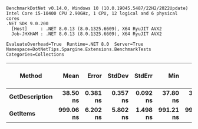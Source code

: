 ```

BenchmarkDotNet v0.14.0, Windows 10 (10.0.19045.5487/22H2/2022Update)
Intel Core i5-10400 CPU 2.90GHz, 1 CPU, 12 logical and 6 physical cores
.NET SDK 9.0.200
  [Host]     : .NET 8.0.13 (8.0.1325.6609), X64 RyuJIT AVX2
  Job-JHXHAM : .NET 8.0.13 (8.0.1325.6609), X64 RyuJIT AVX2

EvaluateOverhead=True  Runtime=.NET 8.0  Server=True  
Namespace=DotNetTips.Spargine.Extensions.BenchmarkTests  Categories=Collections  

```
| Method         | Mean      | Error    | StdDev   | StdErr   | Min       | Q1        | Median    | Q3          | Max         | Op/s         | CI99.9% Margin | Iterations | Kurtosis | MValue | Skewness | Rank | LogicalGroup | Baseline | Completed Work Items | Lock Contentions | Exceptions | Code Size | Gen0   | Allocated |
|--------------- |----------:|---------:|---------:|---------:|----------:|----------:|----------:|------------:|------------:|-------------:|---------------:|-----------:|---------:|-------:|---------:|-----:|------------- |--------- |---------------------:|-----------------:|-----------:|----------:|-------:|----------:|
| **GetDescription** |  **38.50 ns** | **0.381 ns** | **0.357 ns** | **0.092 ns** |  **37.80 ns** |  **38.29 ns** |  **38.47 ns** |    **38.73 ns** |    **39.09 ns** | **25,975,073.5** |       **7.454 ns** |      **15.00** |    **2.246** |  **2.000** |  **-0.2461** |    **1** | *****            | **No**       |                    **-** |                **-** |          **-** |     **750 B** | **0.0002** |      **24 B** |
| **GetItems**       | **999.06 ns** | **6.202 ns** | **5.802 ns** | **1.498 ns** | **991.21 ns** | **994.32 ns** | **999.06 ns** | **1,003.02 ns** | **1,009.58 ns** |  **1,000,939.4** |       **6.751 ns** |      **15.00** |    **1.731** |  **2.000** |   **0.3575** |    **2** | *****            | **No**       |                    **-** |                **-** |          **-** |        **NA** | **0.0095** |     **896 B** |
